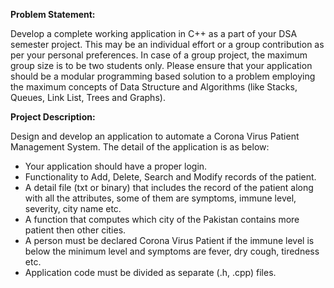 **Problem Statement:**

Develop a complete working application in C++ as a part of your DSA semester project. This may be an individual effort or a group contribution as per your personal preferences. In case of a group project, the maximum group size is to be two students only. Please ensure that your application should be a modular programming based solution to a problem employing the maximum concepts of Data Structure and Algorithms (like Stacks, Queues, Link List, Trees and Graphs).

**Project Description:**

Design and develop an application to automate a Corona Virus Patient Management System. The detail of the application is as below:
- Your application should have a proper login.
- Functionality to Add, Delete, Search and Modify records of the patient.
- A detail file (txt or binary) that includes the record of the patient along with all the attributes, some of them are symptoms, immune level, severity, city name etc.
- A function that computes which city of the Pakistan contains more patient then other cities.
- A person must be declared Corona Virus Patient if the immune level is below the minimum level and symptoms are fever, dry cough, tiredness etc.
- Application code must be divided as separate (.h, .cpp) files.
